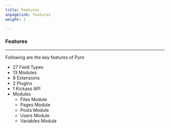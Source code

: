 ```yaml
---
title: Features
onpagelink: features
weight: 2

---
```


### **Features**
--------

Following are the key features of Pyro

- 27 Field Types
- 13 Modules
- 8 Extensions
- 2 Plugins
- 1 Kickass API
- Modules 
  - Files Module
  - Pages Module
  - Posts Module
  - Users Module
  - Variables Module
 
